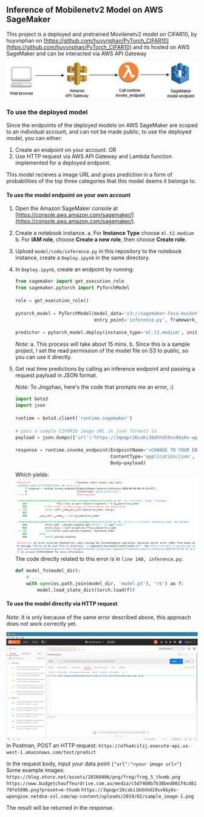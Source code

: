 ## Inference of Mobilenetv2 Model on AWS SageMaker
This project is a deployed and pretrained Movilenetv2 model on CIFAR10, by huyvnphan on [https://github.com/huyvnphan/PyTorch_CIFAR10](https://github.com/huyvnphan/PyTorch_CIFAR10)
and its hosted on AWS SageMaker and can be interacted via AWS API Gateway

![Endpoint](docs/sagemaker-endpoint-1.gif)

### To use the deployed model
Since the endpoints of the deployed models on AWS SageMaker are scoped to an individual account, and can not be made public, to use the deployed model, you can either:
1. Create an endpoint on your account. OR
2. Use HTTP request via AWS API Gateway and Lambda function implemented for a deployed endpoint.

This model recieves a image URL and gives prediction in a form of probabilities of the top three categories that this model deems it belongs to.
#### To use the model endpoint on your own account
1. Open the Amazon SageMaker console at [https://console.aws.amazon.com/sagemaker/](https://console.aws.amazon.com/sagemaker/).

2. Create a notebook instance.
a. For **Instance Type** choose `ml.t2.medium`
b. For **IAM role**, choose **Create a new role**, then choose **Create role**.

3. Upload `model/code/inference.py` in this repository to the notebook instance, create a `Deploy.ipynb` in the same directory.

4. In `Deploy.ipynb`, create an endpoint by running:
	```python
	from sagemaker import get_execution_role
	from sagemaker.pytorch import PyTorchModel
	
	role = get_execution_role()

	pytorch_model = PyTorchModel(model_data='s3://sagemaker-fova-bucket/model.tar.gz', role=role,
	                             entry_point='inference.py', framework_version='1.4.0')

	predictor = pytorch_model.deploy(instance_type='ml.t2.medium', initial_instance_count=1)
	```
	*Note:*
	a. This process will take about 15 mins.
	b. Since this is a sample project, I set the read permission of the model file on S3 to public, so you can use it directly.
	
5. Get real time predictions by calling an inference endpoint and passing a request payload in JSON format.

	*Note:* To Jingzhao, here's the code that prompts me an error, :(
	```python
	import boto3
	import json

	runtime = boto3.client('runtime.sagemaker')
	
	# pass a sample CIFAR10 image URL in json formatt to  
	payload = json.dumps({'url':'https://3qeqpr26caki16dnhd19sv6by6v-wpengine.netdna-ssl.com/wp-content/uploads/2019/02/sample_image-1.png'})
	
	response = runtime.invoke_endpoint(EndpointName='<CHANGE TO YOUR ENDPOINT NAME>',
	                                   ContentType='application/json',
	                                   Body=payload)
	```
	Which yields:
    ![Error](docs/err.png)
	The code directly related to this error is in `line 148, inference.py`:
	```python
	def model_fn(model_dir):
		# ...
		with open(os.path.join(model_dir, 'model.pt'), 'rb') as f:
			model.load_state_dict(torch.load(f))
	```
#### To use the model directly via HTTP request
*Note:* It is only because of the same error described above, this approach does not work correctly yet.

![Post](docs/post.png)
In Postman, POST an HTTP request:
`https://o7ha4cifzj.execute-api.us-west-1.amazonaws.com/test/predict`

In the request body,  input your data point
`{"url":"<your image url>"}`
Some example images:
`https://blog.otoro.net/assets/20160406/png/frog/frog_5_thumb.png`
`https://www.budgetchauffeurdrive.com.au/media/c5d7408b7b38bed081f4cd8178fe5996.png?preset=m-thumb`
`https://3qeqpr26caki16dnhd19sv6by6v-wpengine.netdna-ssl.com/wp-content/uploads/2019/02/sample_image-1.png`

The result will be returned in the response.
